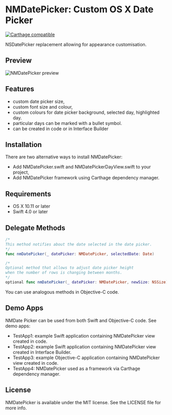 NMDatePicker: Custom OS X Date Picker 
=====================================

[![Carthage compatible](https://img.shields.io/badge/Carthage-compatible-4BC51D.svg?style=flat)](https://github.com/Carthage/Carthage)

NSDatePicker replacement allowing for appearance customisation.

## Preview
![NMDatePicker preview](http://netmedia.home.pl/github/nmdatepicker/nmdatepicker-preview2.png)

## Features
- custom date picker size,
- custom font size and colour,
- custom colours for date picker background, selected day, highlighted day.
- particular days can be marked with a bullet symbol.
- can be created in code or in Interface Builder

## Installation
There are two alternative ways to install NMDatePicker:
- Add NMDatePicker.swift and NMDatePickerDayView.swift to your project,
- Add NMDatePicker framework using Carthage dependency manager.

## Requirements
- OS X 10.11 or later
- Swift 4.0 or later

## Delegate Methods
```swift
/* 
This method notifies about the date selected in the date picker.
*/
func nmDatePicker(_ datePicker: NMDatePicker, selectedDate: Date)   
```

```swift
/*
Optional method that allows to adjust date picker height   
when the number of rows is changing between months.    
*/
optional func nmDatePicker(_ datePicker: NMDatePicker, newSize: NSSize) 
```
You can use analogous methods in Objective-C code.


## Demo Apps
NMDate Picker can be used from both Swift and Objective-C code. See demo apps:
- TestApp1: example Swift application containing NMDatePicker view created in code.
- TestApp2: example Swift application containing NMDatePicker view created in Interface Builder.
- TestApp3: example Objective-C application containing NMDatePicker view created in code.
- TestApp4: NMDatePicker used as a framework via Carthage dependency manager.


## License
NMDatePicker is available under the MIT license. See the LICENSE file for more info.

